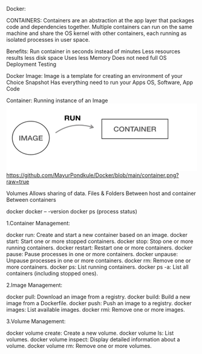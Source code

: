 Docker:



CONTAINERS:
Containers are an abstraction at the app layer that
packages code and dependencies together.
Multiple containers can run on the same machine and share the
OS kernel with other containers, each running as isolated processes in user space.


Benefits:
Run container in seconds instead of minutes
Less resources results less disk space
Uses less Memory
Does not need full OS
Deployment
Testing



Docker Image:
Image is a template for creating an environment of your Choice
Snapshot
Has everything need to run your Apps
OS, Software, App Code



Container:
Running instance of an Image
![Alt Text](/container.png)
https://github.com/MayurPondkule/Docker/blob/main/container.png?raw=true


Volumes
Allows sharing of data. Files & Folders
Between host and container
Between containers


docker
docker – -version
docker ps (process status)


1.Container Management:

docker run: Create and start a new container based on an image.
docker start: Start one or more stopped containers.
docker stop: Stop one or more running containers.
docker restart: Restart one or more containers.
docker pause: Pause processes in one or more containers.
docker unpause: Unpause processes in one or more containers.
docker rm: Remove one or more containers.
docker ps: List running containers.
docker ps -a: List all containers (including stopped ones).



2.Image Management:

docker pull: Download an image from a registry.
docker build: Build a new image from a Dockerfile.
docker push: Push an image to a registry.
docker images: List available images.
docker rmi: Remove one or more images.


3.Volume Management:

docker volume create: Create a new volume.
docker volume ls: List volumes.
docker volume inspect: Display detailed information about a volume.
docker volume rm: Remove one or more volumes.
